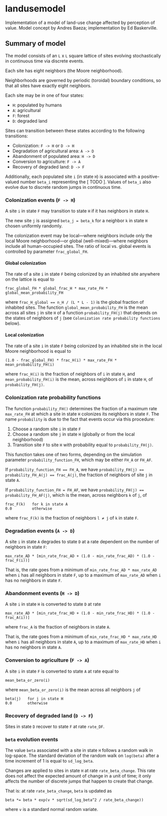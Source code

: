 # landusemodel

Implementation of a model of land-use change affected by perception of value. Model concept by Andres Baeza; implementation by Ed Baskerville.

## Summary of model

The model consists of an `L` x `L` square lattice of sites evolving stochastically in continuous time via discrete events.

Each site has eight neighbors (the Moore neighborhood).

Neighborhoods are governed by periodic (toroidal) boundary conditions, so that all sites have exactly eight neighbors.

Each site may be in one of four states:

* `H`: populated by humans
* `A`: agricultural
* `F`: forest
* `D`: degraded land

Sites can transition between these states according to the following transitions:

* Colonization: `F -> H` or `D -> H`
* Degradation of agricultural area: `A -> D`
* Abandonment of populated area: `H -> D`
* Conversion to agriculture: `F -> A`
* Recovery of degraded land: `D -> F`

Additionally, each populated site `i` (in state `H`) is associated with a positive-valued number `beta_i` representing the [ TODO ].
Values of `beta_i` also evolve due to discrete random jumps in continuous time.


### Colonization events (`F -> H`)

A site `i` in state `F` may transition to state `H` if it has neighbors in state `H`.

The new site `j` is assigned `beta_j = beta_k` for a neighbor `k` in state `H` chosen uniformly randomly.

The colonization event may be local—where neighbors include only the local Moore neighborhood—or global (well-mixed)—where neighbors include all human-occupied sites.
The ratio of local vs. global events is controlled by parameter `frac_global_FH`.

#### Global colonization

The rate of a site `i` in state `F` being colonized by an inhabited site anywhere on the lattice is equal to

```
frac_global_FH * global_frac_H * max_rate_FH * global_mean_probability_FH
```

where `frac_H_global == n_H / (L * L - 1)` is the global fraction of inhabited sites.
The function `global_mean_probability_FH` is the mean across all sites `j` in site `H` of a function `probability_FH(j)` that depends on the states of neighbors of `j` (see `Colonization rate probability functions` below).


#### Local colonization

The rate of a site `i` in state `F` being colonized by an inhabited site in the local Moore neighborhood is equal to

```
(1.0 - frac_global_FH) * frac_H(i) * max_rate_FH * mean_probability_FH(i)
```

where `frac_H(i)` is the fraction of neighbors of `i` in state `H`, and `mean_probability_FH(i)` is the mean, across neighbors of `i` in state `H`, of `probability_FH(j)`.


### Colonization rate probability functions

The function `probability_FH()` determines the fraction of a maximum rate `max_rate_FH` at which a site in state `H` colonizes its neighbors in state `F`.
The name `probability` is due to the fact that events occur via this procedure:

1. Choose a random site `i` in state `F`
2. Choose a random site `j` in state `H` (globally or from the local neighborhood)
3. Transition site `F` to site `H` with probability equal to `probability_FH(j)`.

This function takes one of two forms, depending on the simulation parameter `probability_function_FH`, which may be either `FH_A` or `FH_AF`.

If `probability_function_FH == FH_A`, we have `probability_FH(j) == probability_FH_A(j) == frac_A(j)`, the fraction of neighbors of site `j` in state `A`.

If `probability_function_FH = FH_AF`, we have `probability_FH(j) == probability_FH_AF(j)`, which is the mean, across neighbors `k` of `j`, of

```
frac_F(k)   for k in state A
0.0         otherwise
```

where `frac_F(k)` is the fraction of neighbors `l ≠ j` of `k` in state `F`.


### Degradation events (`A -> D`)

A site `i` in state `A` degrades to state `D` at a rate dependent on the number of neighbors in state `F`:

```
max_rate_AD * [min_rate_frac_AD + (1.0 - min_rate_frac_AD) * (1.0 - frac_F(i))]
```

That is, the rate goes from a minimum of `min_rate_frac_AD * max_rate_AD` when `i` has all neighbors in state `F`, up to a maximum of `max_rate_AD` when `i` has no neighbors in state `F`.


### Abandonment events (`H -> D`)

A site `i` in state `H` is converted to state `D` at rate

```
max_rate_AD * [min_rate_frac_HD + (1.0 - min_rate_frac_HD) * (1.0 - frac_A(i))]
```

where `frac_A` is the fraction of neighbors in state `A`.

That is, the rate goes from a minimum of `min_rate_frac_HD * max_rate_HD` when `i` has all neighbors in state `A`, up to a maximum of `max_rate_HD` when `i` has no neighbors in state `A`.


### Conversion to agriculture (`F -> A`)

A site `i` in state `F` is converted to state `A` at rate equal to

```
mean_beta_or_zero(i)
```

where `mean_beta_or_zero(i)` is the mean across all neighbors `j` of

```
beta(j)   for j in state H
0.0       otherwise
```


### Recovery of degraded land (`D -> F`)

Sites in state `D` recover to state `F` at rate `rate_DF`.


### `beta` evolution events

The value `beta` associated with a site in state `H` follows a random walk in log-space.
The standard deviation of the random walk on `log(beta)` after a time increment of 1 is equal to `sd_log_beta`.

Changes are applied to sites in state `H` at rate `rate_beta_change`.
This rate does not affect the expected amount of change in a unit of time; it only affects the number of discrete jumps that happen to create that change.

That is: at rate `rate_beta_change`, `beta` is updated as

```
beta *= beta * exp(v * sqrt(sd_log_beta^2 / rate_beta_change))
```

where `v` is a standard normal random variate.

